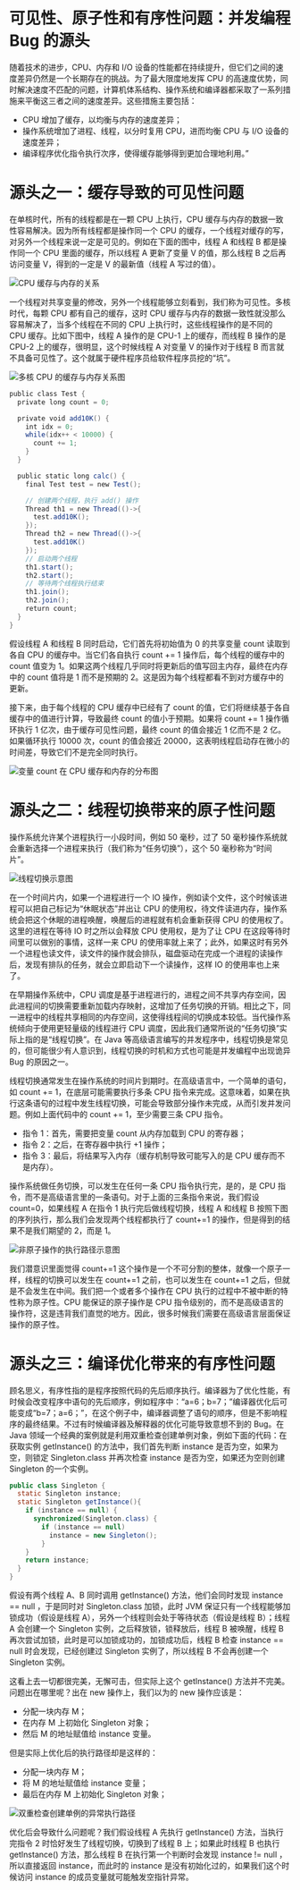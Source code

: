 # 可见性、原子性和有序性问题：并发编程 Bug 的源头

随着技术的进步，CPU、内存和 I/O 设备的性能都在持续提升，但它们之间的速度差异仍然是一个长期存在的挑战。为了最大限度地发挥 CPU 的高速度优势，同时解决速度不匹配的问题，计算机体系结构、操作系统和编译器都采取了一系列措施来平衡这三者之间的速度差异。这些措施主要包括：

- CPU 增加了缓存，以均衡与内存的速度差异；
- 操作系统增加了进程、线程，以分时复用 CPU，进而均衡 CPU 与 I/O 设备的速度差异；
- 编译程序优化指令执行次序，使得缓存能够得到更加合理地利用。”

# 源头之一：缓存导致的可见性问题

在单核时代，所有的线程都是在一颗 CPU 上执行，CPU 缓存与内存的数据一致性容易解决。因为所有线程都是操作同一个 CPU 的缓存，一个线程对缓存的写，对另外一个线程来说一定是可见的。例如在下面的图中，线程 A 和线程 B 都是操作同一个 CPU 里面的缓存，所以线程 A 更新了变量 V 的值，那么线程 B 之后再访问变量 V，得到的一定是 V 的最新值（线程 A 写过的值）。

![CPU 缓存与内存的关系](https://ngte-superbed.oss-cn-beijing.aliyuncs.com/uPic/XuBwWhSGLJ4k.png)

一个线程对共享变量的修改，另外一个线程能够立刻看到，我们称为可见性。多核时代，每颗 CPU 都有自己的缓存，这时 CPU 缓存与内存的数据一致性就没那么容易解决了，当多个线程在不同的 CPU 上执行时，这些线程操作的是不同的 CPU 缓存。比如下图中，线程 A 操作的是 CPU-1 上的缓存，而线程 B 操作的是 CPU-2 上的缓存，很明显，这个时候线程 A 对变量 V 的操作对于线程 B 而言就不具备可见性了。这个就属于硬件程序员给软件程序员挖的“坑”。

![多核 CPU 的缓存与内存关系图](https://ngte-superbed.oss-cn-beijing.aliyuncs.com/uPic/nlfYzNKEd2sC.png)

```java
public class Test {
  private long count = 0;

  private void add10K() {
    int idx = 0;
    while(idx++ < 10000) {
      count += 1;
    }
  }

  public static long calc() {
    final Test test = new Test();

    // 创建两个线程，执⾏ add() 操作
    Thread th1 = new Thread(()->{
      test.add10K();
    });
    Thread th2 = new Thread(()->{
      test.add10K()
    });
    // 启动两个线程
    th1.start();
    th2.start();
    // 等待两个线程执⾏结束
    th1.join();
    th2.join();
    return count;
  }
}
```

假设线程 A 和线程 B 同时启动，它们首先将初始值为 0 的共享变量 count 读取到各自 CPU 的缓存中。当它们各自执行 count += 1 操作后，每个线程的缓存中的 count 值变为 1。如果这两个线程几乎同时将更新后的值写回主内存，最终在内存中的 count 值将是 1 而不是预期的 2。这是因为每个线程都看不到对方缓存中的更新。

接下来，由于每个线程的 CPU 缓存中已经有了 count 的值，它们将继续基于各自缓存中的值进行计算，导致最终 count 的值小于预期。如果将 count += 1 操作循环执行 1 亿次，由于缓存可见性问题，最终 count 的值会接近 1 亿而不是 2 亿。如果循环执行 10000 次，count 的值会接近 20000，这表明线程启动存在微小的时间差，导致它们不是完全同时执行。

![变量 count 在 CPU 缓存和内存的分布图](https://ngte-superbed.oss-cn-beijing.aliyuncs.com/uPic/zMRRBqlhO1xO.png)

# 源头之二：线程切换带来的原子性问题

操作系统允许某个进程执行一小段时间，例如 50 毫秒，过了 50 毫秒操作系统就会重新选择一个进程来执行（我们称为“任务切换”），这个 50 毫秒称为“时间片”。

![线程切换示意图](https://ngte-superbed.oss-cn-beijing.aliyuncs.com/uPic/EApAFXG2I9LM.png)

在一个时间片内，如果一个进程进行一个 IO 操作，例如读个文件，这个时候该进程可以把自己标记为“休眠状态”并出让 CPU 的使用权，待文件读进内存，操作系统会把这个休眠的进程唤醒，唤醒后的进程就有机会重新获得 CPU 的使用权了。这里的进程在等待 IO 时之所以会释放 CPU 使用权，是为了让 CPU 在这段等待时间里可以做别的事情，这样一来 CPU 的使用率就上来了；此外，如果这时有另外一个进程也读文件，读文件的操作就会排队，磁盘驱动在完成一个进程的读操作后，发现有排队的任务，就会立即启动下一个读操作，这样 IO 的使用率也上来了。

在早期操作系统中，CPU 调度是基于进程进行的，进程之间不共享内存空间，因此进程间的切换需要重新加载内存映射，这增加了任务切换的开销。相比之下，同一进程中的线程共享相同的内存空间，这使得线程间的切换成本较低。当代操作系统倾向于使用更轻量级的线程进行 CPU 调度，因此我们通常所说的“任务切换”实际上指的是“线程切换”。在 Java 等高级语言编写的并发程序中，线程切换是常见的，但可能很少有人意识到，线程切换的时机和方式也可能是并发编程中出现诡异 Bug 的原因之一。

线程切换通常发生在操作系统的时间片到期时。在高级语言中，一个简单的语句，如 count += 1，在底层可能需要执行多条 CPU 指令来完成。这意味着，如果在执行这条语句的过程中发生线程切换，可能会导致部分操作未完成，从而引发并发问题。例如上面代码中的 count += 1，至少需要三条 CPU 指令。

- 指令 1：首先，需要把变量 count 从内存加载到 CPU 的寄存器；
- 指令 2：之后，在寄存器中执行 +1 操作；
- 指令 3：最后，将结果写入内存（缓存机制导致可能写入的是 CPU 缓存而不是内存）。

操作系统做任务切换，可以发生在任何一条 CPU 指令执行完，是的，是 CPU 指令，而不是高级语言里的一条语句。对于上面的三条指令来说，我们假设 count=0，如果线程 A 在指令 1 执行完后做线程切换，线程 A 和线程 B 按照下图的序列执行，那么我们会发现两个线程都执行了 count+=1 的操作，但是得到的结果不是我们期望的 2，而是 1。

![非原子操作的执行路径示意图](https://ngte-superbed.oss-cn-beijing.aliyuncs.com/uPic/xLuhAGYoqLDN.png)

我们潜意识里面觉得 count+=1 这个操作是一个不可分割的整体，就像一个原子一样，线程的切换可以发生在 count+=1 之前，也可以发生在 count+=1 之后，但就是不会发生在中间。我们把一个或者多个操作在 CPU 执行的过程中不被中断的特性称为原子性。CPU 能保证的原子操作是 CPU 指令级别的，而不是高级语言的操作符，这是违背我们直觉的地方。因此，很多时候我们需要在高级语言层面保证操作的原子性。

# 源头之三：编译优化带来的有序性问题

顾名思义，有序性指的是程序按照代码的先后顺序执行。编译器为了优化性能，有时候会改变程序中语句的先后顺序，例如程序中：“a=6；b=7；”编译器优化后可能变成“b=7；a=6；”，在这个例子中，编译器调整了语句的顺序，但是不影响程序的最终结果。不过有时候编译器及解释器的优化可能导致意想不到的 Bug。在 Java 领域一个经典的案例就是利用双重检查创建单例对象，例如下面的代码：在获取实例 getInstance() 的方法中，我们首先判断 instance 是否为空，如果为空，则锁定 Singleton.class 并再次检查 instance 是否为空，如果还为空则创建 Singleton 的一个实例。

```java
public class Singleton {
  static Singleton instance;
  static Singleton getInstance(){
    if (instance == null) {
      synchronized(Singleton.class) {
        if (instance == null)
          instance = new Singleton();
        }
    }
    return instance;
  }
}
```

假设有两个线程 A、B 同时调用 getInstance() 方法，他们会同时发现 instance == null ，于是同时对 Singleton.class 加锁，此时 JVM 保证只有一个线程能够加锁成功（假设是线程 A），另外一个线程则会处于等待状态（假设是线程 B）；线程 A 会创建一个 Singleton 实例，之后释放锁，锁释放后，线程 B 被唤醒，线程 B 再次尝试加锁，此时是可以加锁成功的，加锁成功后，线程 B 检查 instance == null 时会发现，已经创建过 Singleton 实例了，所以线程 B 不会再创建一个 Singleton 实例。

这看上去一切都很完美，无懈可击，但实际上这个 getInstance() 方法并不完美。问题出在哪里呢？出在 new 操作上，我们以为的 new 操作应该是：

- 分配一块内存 M；
- 在内存 M 上初始化 Singleton 对象；
- 然后 M 的地址赋值给 instance 变量。

但是实际上优化后的执行路径却是这样的：

- 分配一块内存 M；
- 将 M 的地址赋值给 instance 变量；
- 最后在内存 M 上初始化 Singleton 对象；

![双重检查创建单例的异常执行路径](https://ngte-superbed.oss-cn-beijing.aliyuncs.com/uPic/eE32sjWVHalI.png)

优化后会导致什么问题呢？我们假设线程 A 先执行 getInstance() 方法，当执行完指令 2 时恰好发生了线程切换，切换到了线程 B 上；如果此时线程 B 也执行 getInstance() 方法，那么线程 B 在执行第一个判断时会发现 instance != null ，所以直接返回 instance，而此时的 instance 是没有初始化过的，如果我们这个时候访问 instance 的成员变量就可能触发空指针异常。
